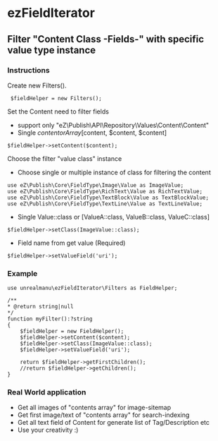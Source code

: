 # ezFieldIterator

## Filter "Content Class -Fields-" with specific value type instance

### Instructions

Create new Filters().
```
 $fieldHelper = new Filters();
```

Set the Content need to filter fields
- support only  "eZ\Publish\API\Repository\Values\Content\Content"
- Single $content or Array [$content, $content, $content]
```
$fieldHelper->setContent($content);
```
Choose the filter "value class" instance
- Choose single or multiple instance of class for filtering the content
```
use eZ\Publish\Core\FieldType\Image\Value as ImageValue;
use eZ\Publish\Core\FieldType\RichText\Value as RichTextValue;
use eZ\Publish\Core\FieldType\TextBlock\Value as TextBlockValue;
use eZ\Publish\Core\FieldType\TextLine\Value as TextLineValue;
```
- Single Value::class or [ValueA::class, ValueB::class, ValueC::class]
```
$fieldHelper->setClass(ImageValue::class);
```

- Field name from get value (Required)
```
$fieldHelper->setValueField('uri');
```

### Example
```
use unrealmanu\ezFieldIterator\Filters as FieldHelper;

/**
* @return string|null
*/
function myFilter():?string
{
    $fieldHelper = new FieldHelper();
    $fieldHelper->setContent($content);
    $fieldHelper->setClass(ImageValue::class);
    $fieldHelper->setValueField('uri');

    return $fieldHelper->getFirstChildren();
    //return $fieldHelper->getChildren();
}
```

### Real World application
- Get all images of "contents array" for image-sitemap
- Get first image/text of "contents array" for search-indexing
- Get all text field of Content for generate list of Tag/Description etc
- Use your creativity :)
